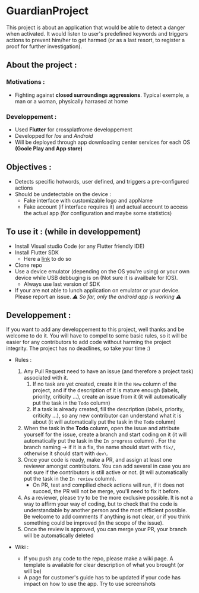 # GuardianProject

This project is about an application that would be able to detect a danger when activated. It would listen to user's predefined keywords and triggers actions to prevent him/her to get harmed (or as a last resort, to register a proof for further investigation).

## About the project :

### Motivations :

  - Fighting against **closed surroundings aggressions**. Typical exemple, a man or a woman, physically harrased at home 
  
### Developpement :
  - Used **Flutter** for crossplatfrome developpement
  - Developped for *Ios* and *Android*
  - Will be deployed through app downloading center services for each OS **(Goole Play and App store)**

## Objectives :

  - Detects specific hotwords, user defined, and triggers a pre-configured actions
  - Should be undetectable on the device :
    - Fake interface with customizable logo and appName
    - Fake account (if interface requires it) and actual account to access the actual app (for configuration and maybe some statistics)
    
## To use it : (while in developpement)
  - Install Visual studio Code (or any Flutter friendly IDE)
  - Install Flutter SDK
    - Here a [link](https://docs.flutter.dev/get-started/install) to do so
  - Clone repo
  - Use a device emulator (depending on the OS you're using) or your own device while USB debbuging is on (Not sure it is availbale for IOS).
    - Always use last version of SDK
  - If your are not able to lunch application on emulator or your device. Please report an issue. *:warning: So far, only the android app is working :warning:*
  
## Developpement :
If you want to add any developpement to this project, well thanks and be welcome to do it. You will have to compel to some basic rules, so it will be easier for any contributors to add code without harming the project integrity.
The project has no deadlines, so take your time :)

  - Rules :
    1. Any Pull Request need to have an issue (and therefore a project task) associated with it.
        1. If no task are yet created, create it in the `New` column of the project, and if the description of it is mature enough (labels, priority, criticity ...), create an issue from it (it will automatically put the task in the `Todo` column) 
        2. If a task is already created, fill the description (labels, priority, criticity ...), so any new contributor can understand what it is about (it will automatically put the task in the `Todo` column) 
    2. When the task in the **Todo** column, open the issue and attribute yourself for the issue, create a branch and start coding on it (it will automatically put the task in the `In progress` column) . For the branch naming -> if it is a fix, the name should start with `fix/`, otherwise it should start with `dev\`.
    3. Once your code is ready, make a PR, and assign at least one reviewer amongst contributors. You can add several in case you are not sure if the contributors is still active or not. (it will automatically put the task in the `In review` column).
        - On PR, test and compilied check actions will run, if it does not succed, the PR will not be merge, you'll need to fix it before.
    4. As a reviewer, please try to be the more exclusive possible. It is not a way to affirm your way of coding, but to check that the code is understandable by another person and the most efficient possible. Be welcome to add comments if anything is not clear, or if you think something could be improved (in the scope of the issue).
    5. Once the review is approved, you can merge your PR, your branch will be automatically deleted
  
  - Wiki :
    - If you push any code to the repo, please make a wiki page. A template is available for clear description of what you brought (or will be)
    - A page for customer's guide has to be updated if your code has impact on how to use the app. Try to use screenshots
